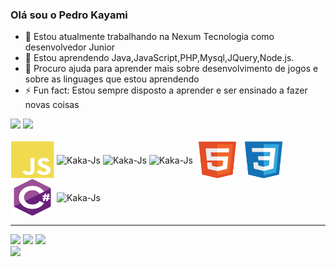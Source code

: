 ### Olá sou o Pedro Kayami

<!--
**Pedro-Kayami/Pedro-Kayami** is a ✨ _special_ ✨ repository because its `README.md` (this file) appears on your GitHub profile.

Here are some ideas to get you started:
-->
- 🔭 Estou atualmente trabalhando na Nexum Tecnologia como desenvolvedor Junior 
- 🌱 Estou aprendendo Java,JavaScript,PHP,Mysql,JQuery,Node.js.
- 🤔 Procuro ajuda para aprender mais sobre desenvolvimento de jogos e sobre as linguages que estou aprendendo
- ⚡ Fun fact: Estou sempre disposto a aprender e ser ensinado a fazer novas coisas

<div>
  <img height="200px" src="https://github-readme-stats.vercel.app/api?username=Pedro-Kayami&show_icons=true&theme=dracula"/>
  <img height="200px" src="https://github-readme-stats.vercel.app/api/top-langs/?username=Pedro-Kayami&layout=compact)](https://github.com/anuraghazra/github-readme-stats"/>
</div>

<div style="display: inline_block"><br>
  <img align="center" alt="Kaka-Js" height="60" width="70" src="https://raw.githubusercontent.com/devicons/devicon/master/icons/javascript/javascript-plain.svg">           <img  align="center" alt="Kaka-Js" height="60" width="70" src="https://cdn.jsdelivr.net/gh/devicons/devicon/icons/mysql/mysql-original-wordmark.svg" />
  <img align="center" alt="Kaka-Js" height="60" width="70" src="https://cdn.jsdelivr.net/gh/devicons/devicon/icons/nodejs/nodejs-original.svg" />
  <img align="center" alt="Kaka-Js" height="60" width="70" src="https://cdn.jsdelivr.net/gh/devicons/devicon/icons/php/php-original.svg" />
  <img align="center" alt="Kaka-Js" height="60" width="70" src="https://raw.githubusercontent.com/devicons/devicon/master/icons/html5/html5-original.svg">
  <img align="center" alt="Kaka-Js" height="60" width="70" src="https://raw.githubusercontent.com/devicons/devicon/master/icons/css3/css3-original.svg">
  <img align="center" alt="Kaka-Js" height="60" width="70" src="https://raw.githubusercontent.com/devicons/devicon/master/icons/csharp/csharp-original.svg">
  <img align="center" alt="Kaka-Js" height="60" width="70" src="https://cdn.jsdelivr.net/gh/devicons/devicon/icons/java/java-original-wordmark.svg" />
</div>
<hr>

<div>
   <a href="https://instagram.com/kayamipedro" target="_blank"><img src="https://img.shields.io/badge/-Instagram-%23E4405F?style=for-the-badge&logo=instagram&logoColor=white" target="_blank"></a>
   <a href = "pedro.k.franchini@gmail.com"><img src="https://img.shields.io/badge/-Gmail-%23333?style=for-the-badge&logo=gmail&logoColor=white" target="_blank"></a>
   <a href="https://www.linkedin.com/in/pedro-kayami-54b777246" target="_blank"><img src="https://img.shields.io/badge/-LinkedIn-%230077B5?style=for-the-badge&logo=linkedin&logoColor=white" target="_blank"></a> 
</div>

<div>
  <img src="https://github.com/Pedro-Kayami/Pedro-Kayami/blob/output/github-contribution-grid-snake.svg">
</div>

